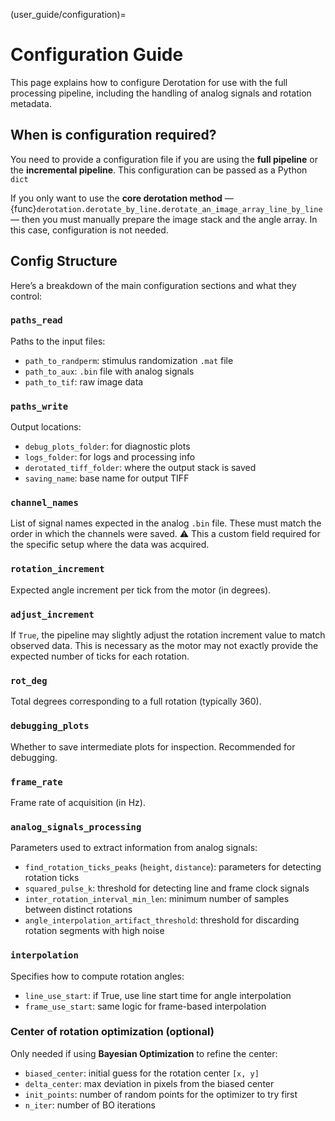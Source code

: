(user_guide/configuration)=
# Configuration Guide

This page explains how to configure Derotation for use with the full processing pipeline, including the handling of analog signals and rotation metadata.

## When is configuration required?

You need to provide a configuration file if you are using the **full pipeline** or the **incremental pipeline**. This configuration can be passed as a Python `dict`

If you only want to use the **core derotation method** — {func}`derotation.derotate_by_line.derotate_an_image_array_line_by_line` — then you must manually prepare the image stack and the angle array. In this case, configuration is not needed.


## Config Structure

Here’s a breakdown of the main configuration sections and what they control:

### `paths_read`
Paths to the input files:
- `path_to_randperm`: stimulus randomization `.mat` file
- `path_to_aux`: `.bin` file with analog signals
- `path_to_tif`: raw image data

### `paths_write`
Output locations:
- `debug_plots_folder`: for diagnostic plots
- `logs_folder`: for logs and processing info
- `derotated_tiff_folder`: where the output stack is saved
- `saving_name`: base name for output TIFF

### `channel_names`
List of signal names expected in the analog `.bin` file. These must match the order in which the channels were saved. ⚠️ This a custom field required for the specific setup where the data was acquired.

### `rotation_increment`
Expected angle increment per tick from the motor (in degrees).

### `adjust_increment`
If `True`, the pipeline may slightly adjust the rotation increment value to match observed data. This is necessary as the motor may not exactly provide the expected number of ticks for each rotation.

### `rot_deg`
Total degrees corresponding to a full rotation (typically 360).

### `debugging_plots`
Whether to save intermediate plots for inspection. Recommended for debugging.

### `frame_rate`
Frame rate of acquisition (in Hz).

### `analog_signals_processing`
Parameters used to extract information from analog signals:
- `find_rotation_ticks_peaks` (`height`, `distance`): parameters for detecting rotation ticks
- `squared_pulse_k`: threshold for detecting line and frame clock signals
- `inter_rotation_interval_min_len`: minimum number of samples between distinct rotations
- `angle_interpolation_artifact_threshold`: threshold for discarding rotation segments with high noise

### `interpolation`
Specifies how to compute rotation angles:
- `line_use_start`: if True, use line start time for angle interpolation
- `frame_use_start`: same logic for frame-based interpolation

### Center of rotation optimization (optional)
Only needed if using **Bayesian Optimization** to refine the center:
- `biased_center`: initial guess for the rotation center `[x, y]`
- `delta_center`: max deviation in pixels from the biased center
- `init_points`: number of random points for the optimizer to try first
- `n_iter`: number of BO iterations
